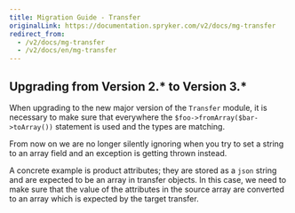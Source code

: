 ```yaml
---
title: Migration Guide - Transfer
originalLink: https://documentation.spryker.com/v2/docs/mg-transfer
redirect_from:
  - /v2/docs/mg-transfer
  - /v2/docs/en/mg-transfer
---
```


## Upgrading from Version 2.* to Version 3.*

When upgrading to the new major version of the `Transfer` module, it is necessary to make sure that everywhere the `$foo->fromArray($bar->toArray())` statement is used and the types are matching. 

From now on we are no longer silently ignoring when you try to set a string to an array field and an exception is getting thrown instead.

A concrete example is product attributes; they are stored as a `json` string and are expected to be an array in transfer objects. In this case, we need to make sure that the value of the attributes in the source array are converted to an array which is expected by the target transfer.

